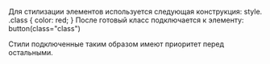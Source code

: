 Для стилизации элементов используется следующая конструкция:
style.
    .class {
        color: red;
    }
После готовый класс подключается к элементу:
button(class="class")

Стили подключенные таким образом имеют приоритет перед остальными.